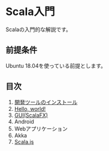 # Scala入門

Scalaの入門的な解説です。

## 前提条件

Ubuntu 18.04を使っている前提とします。

## 目次

1. [開発ツールのインストール](./install)
2. [Hello, world!](./hello_world)
3. [GUI(ScalaFX)](./scala_fx)
4. Android
5. Webアプリケーション
6. Akka
7. [Scala.js](./scala-js)
